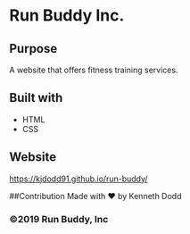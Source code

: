 # Run Buddy Inc.

## Purpose
A website  that offers fitness training services.

## Built with
* HTML
* CSS

## Website
https://kjdodd91.github.io/run-buddy/

##Contribution
Made with ❤️ by Kenneth Dodd

### ©️2019 Run Buddy, Inc 
